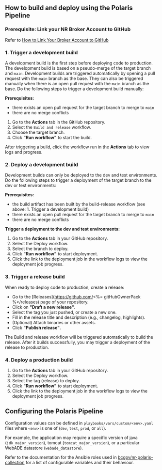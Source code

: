 ## How to build and deploy using the Polaris Pipeline

### Prerequisite: Link your NR Broker Account to GitHub

Refer to [How to Link Your Broker Account to GitHub](https://apps.nrs.gov.bc.ca/int/confluence/display/OSCAR/Linking+to+a+GitHub+account)

### 1. **Trigger a development build**

A development build is the first step before deploying code to production. The development build is based on a pseudo-merge of the target branch and `main`. Development builds are triggered automatically by opening a pull request with the `main` branch as the base. They can also be triggered manually when there is an open pull request with the `main` branch as the base. Do the following steps to trigger a development build manually:

**Prerequisites:**

- there exists an open pull request for the target branch to merge to `main`
- there are no merge conflicts

1. Go to the **Actions** tab in the GitHub repository.
2. Select the `Build and release` workflow.
3. Choose the target branch.
4. Click **"Run workflow"** to start the build.
  
After triggering a build, click the workflow run in the **Actions** tab to view logs and progress.

### 2. **Deploy a development build**

Development builds can only be deployed to the dev and test environments. Do the following steps to trigger a deployment of the target branch to the dev or test environments: 

**Prerequisites:**

- the build artifact has been built by the build-release workflow (see above: 1. Trigger a development build)
- there exists an open pull request for the target branch to merge to `main`
- there are no merge conflicts

**Trigger a deployment to the dev and test environments:**

1. Go to the **Actions** tab in your GitHub repository.
2. Select the Deploy workflow.
3. Select the branch to deploy.
4. Click **"Run workflow"** to start deployment.
5. Click the link to the deployment job in the workflow logs to view the deployment job progress.

### 3. **Trigger a release build**

When ready to deploy code to production, create a release:

  - Go to the [Releases](https://github.com/<%= gitHubOwnerPack %>/releases) page of your repository.
  - Click on **"Draft a new release"**.
  - Select the tag you just pushed, or create a new one.
  - Fill in the release title and description (e.g., changelog, highlights).
  - (Optional) Attach binaries or other assets.
  - Click **"Publish release"**.

The Build and release workflow will be triggered automatically to build the release. After it builds successfully, you may trigger a deployment of the release to production.

### 4. **Deploy a production build**

1. Go to the **Actions** tab in your GitHub repository.
2. Select the Deploy workflow.
3. Select the tag (release) to deploy.
4. Click **"Run workflow"** to start deployment.
5. Click the link to the deployment job in the workflow logs to view the deployment job progress.

## Configuring the Polaris Pipeline

Configuration values can be defined in `playbooks/vars/custom/<env>.yaml` files where `<env>` is one of (`dev`, `test`, `prod`, or `all`).

For example, the application may require a specific version of java (`jdk_major_version`), tomcat (`tomcat_major_version`), or a particular WebADE datastore (`webade_datastore`).

Refer to the documentation for the Ansible roles used in [bcgov/nr-polaris-collection](https://github.com/bcgov/nr-polaris-collection/blob/main/README.md) for a list of configurable variables and their behaviour.

